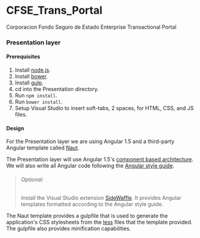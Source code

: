 # CFSE_Trans_Portal
Corporacion Fondo Seguro de Estado Enterprise Transactional Portal

### Presentation layer

#### Prerequisites

1. Install [node.js](https://nodejs.org/en/).
2. Install [bower](https://bower.io/).
3. Install [gulp](http://gulpjs.com/).
4. cd into the Presentation directory.
5. Run `npm install`.
6. Run `bower install`.
7. Setup Visual Studio to insert soft-tabs, 2 spaces, for HTML, CSS, and JS files.

#### Design

For the Presentation layer we are using Angular 1.5 and a third-party Angular template called [Naut](https://wrapbootstrap.com/theme/naut-responsive-angularjs-template-WB0LX03F7).

The Presentation layer will use Angular 1.5's [component based architecture](https://docs.angularjs.org/guide/component). We will also write all Angular code following the [Angular style guide](https://github.com/johnpapa/angular-styleguide/blob/master/a1/README.md).

> ###### Optional:
>  Install the Visual Studio extension [SideWaffle](http://sidewaffle.com/). It provides Angular templates formatted according to the Angular style guide.

The Naut template provides a gulpfile that is used to generate the application's CSS stylesheets from the [less](http://lesscss.org/) files that the template provided. The gulpfile also provides minification capabilities.
